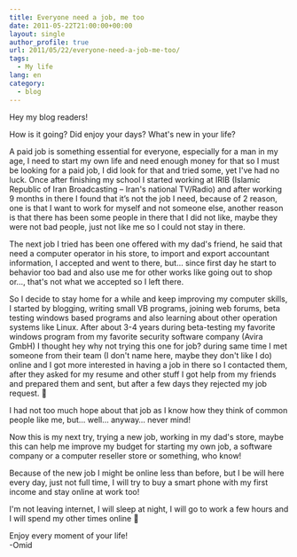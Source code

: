 ```yaml
---
title: Everyone need a job, me too
date: 2011-05-22T21:00:00+00:00
layout: single
author_profile: true
url: 2011/05/22/everyone-need-a-job-me-too/
tags:
  - My life
lang: en
category: 
  - blog
---
```

Hey my blog readers!

How is it going? Did enjoy your days? What's new in your life?

A paid job is something essential for everyone, especially for a man in my age, I need to start my own life and need enough money for that so I must be looking for a paid job, I did look for that and tried some, yet I've had no luck. Once after finishing my school I started working at IRIB (Islamic Republic of Iran Broadcasting – Iran's national TV/Radio) and after working 9 months in there I found that it’s not the job I need, because of 2 reason, one is that I want to work for myself and not someone else, another reason is that there has been some people in there that I did not like, maybe they were not bad people, just not like me so I could not stay in there.

The next job I tried has been one offered with my dad's friend, he said that need a computer operator in his store, to import and export accountant information, I accepted and went to there, but… since first day he start to behavior too bad and also use me for other works like going out to shop or…, that's not what we accepted so I left there.

So I decide to stay home for a while and keep improving my computer skills, I started by blogging, writing small VB programs, joining web forums, beta testing windows based programs and also learning about other operation systems like Linux. After about 3-4 years during beta-testing my favorite windows program from my favorite security software company (Avira GmbH) I thought hey why not trying this one for job? during same time I met someone from their team (I don't name here, maybe they don't like I do) online and I got more interested in having a job in there so I contacted them, after they asked for my resume and other stuff I got help from my friends and prepared them and sent, but after a few days they rejected my job request. 🙁

I had not too much hope about that job as I know how they think of common people like me, but… well… anyway… never mind!

Now this is my next try, trying a new job, working in my dad's store, maybe this can help me improve my budget for starting my own job, a software company or a computer reseller store or something, who know!

Because of the new job I might be online less than before, but I be will here every day, just not full time, I will try to buy a smart phone with my first income and stay online at work too!

I'm not leaving internet, I will sleep at night, I will go to work a few hours and I will spend my other times online 🙂

Enjoy every moment of your life!\
-Omid